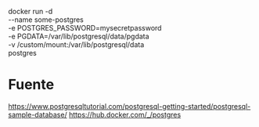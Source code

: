 docker run -d \
	--name some-postgres \
	-e POSTGRES_PASSWORD=mysecretpassword \
	-e PGDATA=/var/lib/postgresql/data/pgdata \
	-v /custom/mount:/var/lib/postgresql/data \
	postgres

# Fuente
https://www.postgresqltutorial.com/postgresql-getting-started/postgresql-sample-database/
https://hub.docker.com/_/postgres